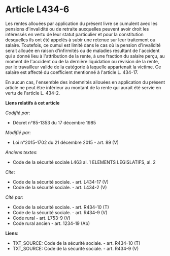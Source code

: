 # Article L434-6

Les rentes allouées par application du présent livre se cumulent avec les pensions d'invalidité ou de retraite auxquelles
peuvent avoir droit les intéressés en vertu de leur statut particulier et pour la constitution desquelles ils ont été appelés
à subir une retenue sur leur traitement ou salaire. Toutefois, ce cumul est limité dans le cas où la pension d'invalidité
serait allouée en raison d'infirmités ou de maladies résultant de l'accident qui a donné lieu à l'attribution de la rente, à
une fraction du salaire perçu, au moment de l'accident ou de la dernière liquidation ou révision de la rente, par le
travailleur valide de la catégorie à laquelle appartenait la victime. Ce salaire est affecté du coefficient mentionné à
l'article L. 434-17. 

En aucun cas, l'ensemble des indemnités allouées en application du présent article ne peut être inférieur au montant de la
rente qui aurait été servie en vertu de l'article L. 434-2.

**Liens relatifs à cet article**

_Codifié par_:

  - Décret n°85-1353 du 17 décembre 1985

_Modifié par_:

  - Loi n°2015-1702 du 21 décembre 2015 - art. 89 (V)

_Anciens textes_:

  - Code de la sécurité sociale L463 al. 1 ELEMENTS LEGISLATIFS, al. 2

_Cite_:

  - Code de la sécurité sociale. - art. L434-17 (V)
  - Code de la sécurité sociale. - art. L434-2 (V)

_Cité par_:

  - Code de la sécurité sociale. - art. R434-10 (T)
  - Code de la sécurité sociale. - art. R434-9 (V)
  - Code rural - art. L753-9 (V)
  - Code rural ancien - art. 1234-19 (Ab)

**Liens**:

  - TXT_SOURCE: Code de la sécurité sociale. - art. R434-10 (T)
  - TXT_SOURCE: Code de la sécurité sociale. - art. R434-9 (V)
